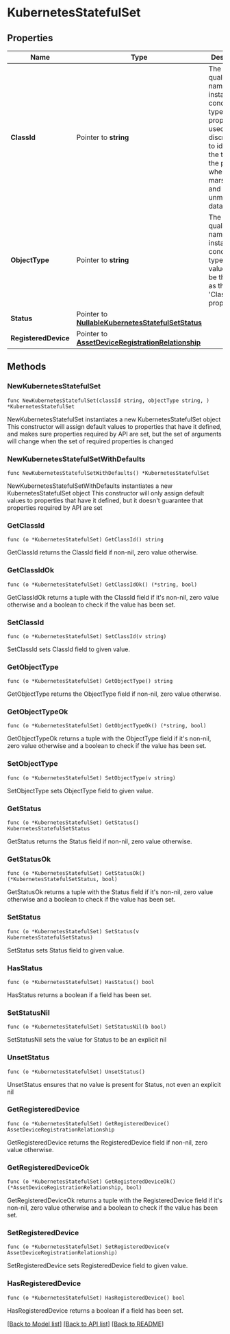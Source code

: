 # KubernetesStatefulSet

## Properties

Name | Type | Description | Notes
------------ | ------------- | ------------- | -------------
**ClassId** | Pointer to **string** | The fully-qualified name of the instantiated, concrete type. This property is used as a discriminator to identify the type of the payload when marshaling and unmarshaling data. | [default to "kubernetes.StatefulSet"]
**ObjectType** | Pointer to **string** | The fully-qualified name of the instantiated, concrete type. The value should be the same as the &#39;ClassId&#39; property. | [default to "kubernetes.StatefulSet"]
**Status** | Pointer to [**NullableKubernetesStatefulSetStatus**](KubernetesStatefulSetStatus.md) |  | [optional] 
**RegisteredDevice** | Pointer to [**AssetDeviceRegistrationRelationship**](AssetDeviceRegistrationRelationship.md) |  | [optional] 

## Methods

### NewKubernetesStatefulSet

`func NewKubernetesStatefulSet(classId string, objectType string, ) *KubernetesStatefulSet`

NewKubernetesStatefulSet instantiates a new KubernetesStatefulSet object
This constructor will assign default values to properties that have it defined,
and makes sure properties required by API are set, but the set of arguments
will change when the set of required properties is changed

### NewKubernetesStatefulSetWithDefaults

`func NewKubernetesStatefulSetWithDefaults() *KubernetesStatefulSet`

NewKubernetesStatefulSetWithDefaults instantiates a new KubernetesStatefulSet object
This constructor will only assign default values to properties that have it defined,
but it doesn't guarantee that properties required by API are set

### GetClassId

`func (o *KubernetesStatefulSet) GetClassId() string`

GetClassId returns the ClassId field if non-nil, zero value otherwise.

### GetClassIdOk

`func (o *KubernetesStatefulSet) GetClassIdOk() (*string, bool)`

GetClassIdOk returns a tuple with the ClassId field if it's non-nil, zero value otherwise
and a boolean to check if the value has been set.

### SetClassId

`func (o *KubernetesStatefulSet) SetClassId(v string)`

SetClassId sets ClassId field to given value.


### GetObjectType

`func (o *KubernetesStatefulSet) GetObjectType() string`

GetObjectType returns the ObjectType field if non-nil, zero value otherwise.

### GetObjectTypeOk

`func (o *KubernetesStatefulSet) GetObjectTypeOk() (*string, bool)`

GetObjectTypeOk returns a tuple with the ObjectType field if it's non-nil, zero value otherwise
and a boolean to check if the value has been set.

### SetObjectType

`func (o *KubernetesStatefulSet) SetObjectType(v string)`

SetObjectType sets ObjectType field to given value.


### GetStatus

`func (o *KubernetesStatefulSet) GetStatus() KubernetesStatefulSetStatus`

GetStatus returns the Status field if non-nil, zero value otherwise.

### GetStatusOk

`func (o *KubernetesStatefulSet) GetStatusOk() (*KubernetesStatefulSetStatus, bool)`

GetStatusOk returns a tuple with the Status field if it's non-nil, zero value otherwise
and a boolean to check if the value has been set.

### SetStatus

`func (o *KubernetesStatefulSet) SetStatus(v KubernetesStatefulSetStatus)`

SetStatus sets Status field to given value.

### HasStatus

`func (o *KubernetesStatefulSet) HasStatus() bool`

HasStatus returns a boolean if a field has been set.

### SetStatusNil

`func (o *KubernetesStatefulSet) SetStatusNil(b bool)`

 SetStatusNil sets the value for Status to be an explicit nil

### UnsetStatus
`func (o *KubernetesStatefulSet) UnsetStatus()`

UnsetStatus ensures that no value is present for Status, not even an explicit nil
### GetRegisteredDevice

`func (o *KubernetesStatefulSet) GetRegisteredDevice() AssetDeviceRegistrationRelationship`

GetRegisteredDevice returns the RegisteredDevice field if non-nil, zero value otherwise.

### GetRegisteredDeviceOk

`func (o *KubernetesStatefulSet) GetRegisteredDeviceOk() (*AssetDeviceRegistrationRelationship, bool)`

GetRegisteredDeviceOk returns a tuple with the RegisteredDevice field if it's non-nil, zero value otherwise
and a boolean to check if the value has been set.

### SetRegisteredDevice

`func (o *KubernetesStatefulSet) SetRegisteredDevice(v AssetDeviceRegistrationRelationship)`

SetRegisteredDevice sets RegisteredDevice field to given value.

### HasRegisteredDevice

`func (o *KubernetesStatefulSet) HasRegisteredDevice() bool`

HasRegisteredDevice returns a boolean if a field has been set.


[[Back to Model list]](../README.md#documentation-for-models) [[Back to API list]](../README.md#documentation-for-api-endpoints) [[Back to README]](../README.md)


